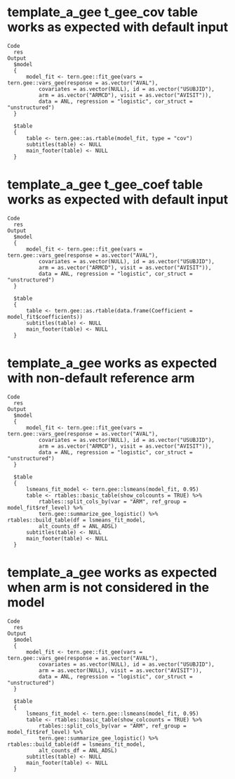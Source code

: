 # template_a_gee t_gee_cov table works as expected with default input

    Code
      res
    Output
      $model
      {
          model_fit <- tern.gee::fit_gee(vars = tern.gee::vars_gee(response = as.vector("AVAL"), 
              covariates = as.vector(NULL), id = as.vector("USUBJID"), 
              arm = as.vector("ARMCD"), visit = as.vector("AVISIT")), 
              data = ANL, regression = "logistic", cor_struct = "unstructured")
      }
      
      $table
      {
          table <- tern.gee::as.rtable(model_fit, type = "cov")
          subtitles(table) <- NULL
          main_footer(table) <- NULL
      }
      

# template_a_gee t_gee_coef table works as expected with default input

    Code
      res
    Output
      $model
      {
          model_fit <- tern.gee::fit_gee(vars = tern.gee::vars_gee(response = as.vector("AVAL"), 
              covariates = as.vector(NULL), id = as.vector("USUBJID"), 
              arm = as.vector("ARMCD"), visit = as.vector("AVISIT")), 
              data = ANL, regression = "logistic", cor_struct = "unstructured")
      }
      
      $table
      {
          table <- tern.gee::as.rtable(data.frame(Coefficient = model_fit$coefficients))
          subtitles(table) <- NULL
          main_footer(table) <- NULL
      }
      

# template_a_gee works as expected with non-default reference arm

    Code
      res
    Output
      $model
      {
          model_fit <- tern.gee::fit_gee(vars = tern.gee::vars_gee(response = as.vector("AVAL"), 
              covariates = as.vector(NULL), id = as.vector("USUBJID"), 
              arm = as.vector("ARMCD"), visit = as.vector("AVISIT")), 
              data = ANL, regression = "logistic", cor_struct = "unstructured")
      }
      
      $table
      {
          lsmeans_fit_model <- tern.gee::lsmeans(model_fit, 0.95)
          table <- rtables::basic_table(show_colcounts = TRUE) %>% 
              rtables::split_cols_by(var = "ARM", ref_group = model_fit$ref_level) %>% 
              tern.gee::summarize_gee_logistic() %>% rtables::build_table(df = lsmeans_fit_model, 
              alt_counts_df = ANL_ADSL)
          subtitles(table) <- NULL
          main_footer(table) <- NULL
      }
      

# template_a_gee works as expected when arm is not considered in the model

    Code
      res
    Output
      $model
      {
          model_fit <- tern.gee::fit_gee(vars = tern.gee::vars_gee(response = as.vector("AVAL"), 
              covariates = as.vector(NULL), id = as.vector("USUBJID"), 
              arm = as.vector(NULL), visit = as.vector("AVISIT")), 
              data = ANL, regression = "logistic", cor_struct = "unstructured")
      }
      
      $table
      {
          lsmeans_fit_model <- tern.gee::lsmeans(model_fit, 0.95)
          table <- rtables::basic_table(show_colcounts = TRUE) %>% 
              rtables::split_cols_by(var = "ARM", ref_group = model_fit$ref_level) %>% 
              tern.gee::summarize_gee_logistic() %>% rtables::build_table(df = lsmeans_fit_model, 
              alt_counts_df = ANL_ADSL)
          subtitles(table) <- NULL
          main_footer(table) <- NULL
      }
      

